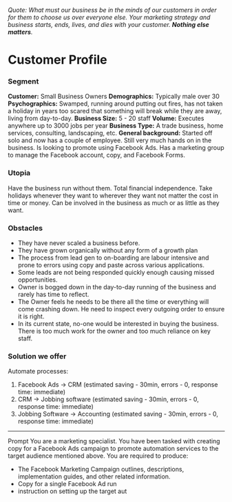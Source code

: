 *Quote: What must our business be in the minds of our customers in order for them to choose us over everyone else. Your marketing strategy and business starts, ends, lives, and dies with your customer. **Nothing else matters**.*
# Customer Profile
### Segment
**Customer:** Small Business Owners
**Demographics:** Typically male over 30
**Psychographics:** Swamped, running around putting out fires, has not taken a holiday in years too scared that something will break while they are away, living from day-to-day.
**Business Size:** 5 - 20 staff
**Volume:** Executes anywhere up to 3000 jobs per year
**Business Type:** A trade business, home services, consulting, landscaping, etc.
**General background:** Started off solo and now has a couple of employee. Still very much hands on in the business. Is looking to promote using Facebook Ads. Has a marketing group to manage the Facebook account, copy, and Facebook Forms. 
### Utopia
Have the business run without them. Total financial independence. Take holidays whenever they want to wherever they want not matter the cost in time or money.
Can be involved in the business as much or as little as they want. 
### Obstacles
- They have never scaled a business before.
- They have grown organically without any form of a growth plan
- The process from lead gen to on-boarding are labour intensive and prone to errors using copy and paste across various applications.
- Some leads are not being responded quickly enough causing missed opportunities.
- Owner is bogged down in the day-to-day running of the business and rarely has time to reflect.
- The Owner feels he needs to be there all the time or everything will come crashing down. He need to inspect every outgoing order to ensure it is right.
- In its current state, no-one would be interested in buying the business. There is too much work for the owner and too much reliance on key staff.
### Solution we offer
Automate processes:
1. Facebook Ads -> CRM (estimated saving - 30min, errors - 0, response time: immediate)
2. CRM -> Jobbing software (estimated saving - 30min, errors - 0, response time: immediate)
3. Jobbing Software -> Accounting  (estimated saving - 30min, errors - 0, response time: immediate)

---

Prompt
You are a marketing specialist. You have been tasked with creating copy for a Facebook Ads campaign to promote automation services to the target audience mentioned above. You are required to produce:
- The Facebook Marketing Campaign outlines, descriptions, implementation guides, and other related information.
- Copy for a single Facebook Ad run
- instruction on setting up the target aut
